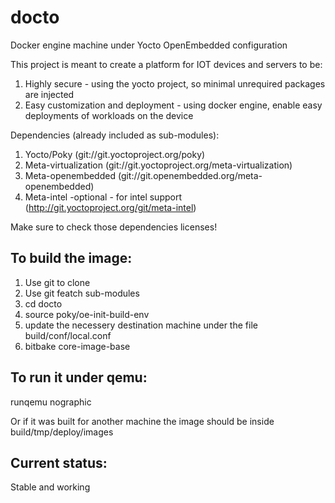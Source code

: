 # docto
Docker engine machine under Yocto OpenEmbedded configuration

This project is meant to create a platform for IOT devices and servers to be:
1. Highly secure - using the yocto project, so minimal unrequired packages are injected
2. Easy customization and deployment - using docker engine, enable easy deployments of workloads on the device

Dependencies (already included as sub-modules):
1. Yocto/Poky (git://git.yoctoproject.org/poky)
2. Meta-virtualization (git://git.yoctoproject.org/meta-virtualization)
3. Meta-openembedded (git://git.openembedded.org/meta-openembedded)
4. Meta-intel -optional - for intel support (http://git.yoctoproject.org/git/meta-intel)

Make sure to check those dependencies licenses!

To build the image:
-------------------
1. Use git to clone
2. Use git featch sub-modules
3. cd docto
4. source poky/oe-init-build-env
5. update the necessery destination machine under the file build/conf/local.conf
6. bitbake core-image-base

To run it under qemu:
---------------------
runqemu nographic

Or if it was built for another machine the image should be inside build/tmp/deploy/images

Current status:
---------------
Stable and working
